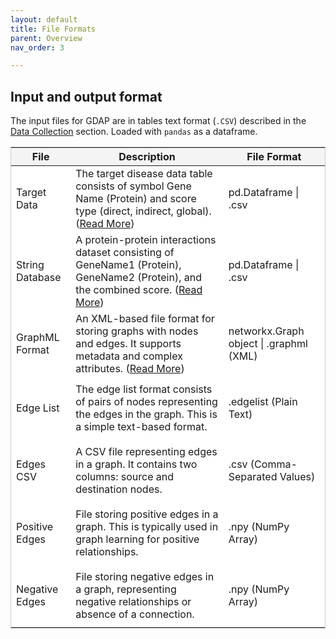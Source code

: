 ```yaml
---
layout: default
title: File Formats
parent: Overview
nav_order: 3

---
```


## Input and output format

The input files for GDAP are in tables text format (`.CSV`) described in the [Data Collection](../workflow/#1-data-collection) section. Loaded with `pandas` as a dataframe.

<table style="background-color: white; border: 1px solid #ccc; border-collapse: collapse;">
  <thead>
    <tr>
      <th style="background-color: #f4f4f4;">File</th>
      <th style="background-color: #f4f4f4;">Description</th>
      <th style="background-color: #f4f4f4;">File Format</th>
    </tr>
  </thead>
  <tbody>
    <tr>
      <td style="background-color: white;">Target Data</td>
      <td style="background-color: white; height: 100px;">The target disease data table consists of symbol Gene Name (Protein) and score type (direct, indirect, global). (<a href="../workflow/#11-open-targets-dataset" target="_blank">Read More</a>)</td>
      <td style="background-color: white;"> pd.Dataframe | .csv</td>
    </tr>
    <tr>
      <td style="background-color: white;">String Database</td>
      <td style="background-color: white; height: 100px;">A protein-protein interactions dataset consisting of GeneName1 (Protein), GeneName2 (Protein), and the combined score. (<a href="../workflow/#12-string-database" target="_blank">Read More</a>)</td>
      <td style="background-color: white;">pd.Dataframe | .csv</td>
    </tr>
    <tr>
      <td style="background-color: white;">GraphML Format</td>
      <td style="background-color: white; height: 100px;">An XML-based file format for storing graphs with nodes and edges. It supports metadata and complex attributes. (<a href="../workflow/#2-graph-construction" target="_blank">Read More</a>)</td>
      <td style="background-color: white;">networkx.Graph object | .graphml (XML)</td>
    </tr>
    <tr>
      <td style="background-color: white;">Edge List</td>
      <td style="background-color: white; height: 100px;">The edge list format consists of pairs of nodes representing the edges in the graph. This is a simple text-based format.</td>
      <td style="background-color: white;">.edgelist (Plain Text)</td>
    </tr>
    <tr>
      <td style="background-color: white;">Edges CSV</td>
      <td style="background-color: white; height: 100px;">A CSV file representing edges in a graph. It contains two columns: source and destination nodes.</td>
      <td style="background-color: white;">.csv (Comma-Separated Values)</td>
    </tr>
    <tr>
      <td style="background-color: white;">Positive Edges</td>
      <td style="background-color: white; height: 100px;">File storing positive edges in a graph. This is typically used in graph learning for positive relationships.</td>
      <td style="background-color: white;">.npy (NumPy Array)</td>
    </tr>
    <tr>
      <td style="background-color: white;">Negative Edges</td>
      <td style="background-color: white; height: 100px;">File storing negative edges in a graph, representing negative relationships or absence of a connection.</td>
      <td style="background-color: white;">.npy (NumPy Array)</td>
    </tr>
  </tbody>
</table>